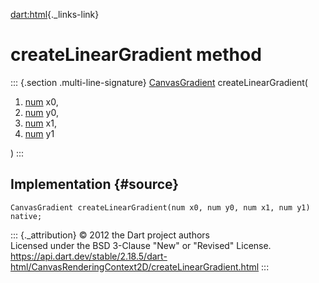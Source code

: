 [dart:html](../../dart-html/dart-html-library){._links-link}

createLinearGradient method
===========================

::: {.section .multi-line-signature}
[CanvasGradient](../canvasgradient-class) createLinearGradient(

1.  [num](../../dart-core/num-class) x0,
2.  [num](../../dart-core/num-class) y0,
3.  [num](../../dart-core/num-class) x1,
4.  [num](../../dart-core/num-class) y1

)
:::

Implementation {#source}
--------------

``` {.language-dart data-language="dart"}
CanvasGradient createLinearGradient(num x0, num y0, num x1, num y1) native;
```

::: {._attribution}
© 2012 the Dart project authors\
Licensed under the BSD 3-Clause \"New\" or \"Revised\" License.\
<https://api.dart.dev/stable/2.18.5/dart-html/CanvasRenderingContext2D/createLinearGradient.html>
:::
